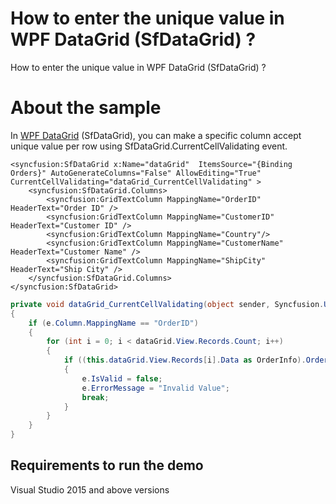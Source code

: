 # How to enter the unique value in WPF DataGrid (SfDataGrid) ?

How to enter the unique value in WPF DataGrid (SfDataGrid) ?

# About the sample

In [WPF DataGrid](https://www.syncfusion.com/wpf-ui-controls/datagrid) (SfDataGrid), you can make a specific column accept unique value per row using SfDataGrid.CurrentCellValidating event.

```Xaml
<syncfusion:SfDataGrid x:Name="dataGrid"  ItemsSource="{Binding Orders}" AutoGenerateColumns="False" AllowEditing="True" CurrentCellValidating="dataGrid_CurrentCellValidating" >
    <syncfusion:SfDataGrid.Columns>
        <syncfusion:GridTextColumn MappingName="OrderID" HeaderText="Order ID" />
        <syncfusion:GridTextColumn MappingName="CustomerID" HeaderText="Customer ID" />
        <syncfusion:GridTextColumn MappingName="Country"/>
        <syncfusion:GridTextColumn MappingName="CustomerName" HeaderText="Customer Name" />
        <syncfusion:GridTextColumn MappingName="ShipCity" HeaderText="Ship City" />
    </syncfusion:SfDataGrid.Columns>
</syncfusion:SfDataGrid>
```
```c#
private void dataGrid_CurrentCellValidating(object sender, Syncfusion.UI.Xaml.Grid.CurrentCellValidatingEventArgs e)
{
    if (e.Column.MappingName == "OrderID")
    {
        for (int i = 0; i < dataGrid.View.Records.Count; i++)
        {
            if ((this.dataGrid.View.Records[i].Data as OrderInfo).OrderID.ToString().Equals((e.NewValue.ToString())) && (e.NewValue.ToString() != e.OldValue.ToString()))
            {
                e.IsValid = false;
                e.ErrorMessage = "Invalid Value";
                break;
            }
        }
    }
}
```
## Requirements to run the demo
 Visual Studio 2015 and above versions

